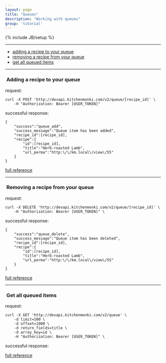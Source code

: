 ```yaml
---
layout: page
title: "Queues"
description: "Working with queues"
group: 'tutorial'
---
```

{% include JB/setup %}




-----------------

* [adding a recipe to your queue](#queue-recipe)
* [removing a recipe from your queue](#dequeue-recipe)
* [get all queued items](#get-queue)

-----------------

### <a id="queue-recipe">&nbsp;</a>Adding a recipe to your queue



request:

	curl -X POST 'http://devapi.kitchenmonki.com/v2/queue/[recipe_id]' \
		-H "Authorization: Bearer [USER_TOKEN]"

successful response:

	{
		"success":"queue_add",
		"success_message":"Queue item has been added",
		"recipe_id":[recipe_id],
		"recipe":{
			"id":[recipe_id],
			"title":"Herb-roasted Lamb",
			"url_perma":"http:\/\/km.local\/view\/55"
		}
	}

<a href="http://km.local/api_docs/console?access_token=835fede3570d6eeee08ae94c5bd64d50#31" target="blank">full reference</a>

-----------------


### <a id="dequeue-recipe">&nbsp;</a>Removing a recipe from your queue



request:

	curl -X DELETE 'http://devapi.kitchenmonki.com/v2/queue/[recipe_id]' \
		-H "Authorization: Bearer [USER_TOKEN]" \

successful response:

	{
		"success":"queue_delete",
		"success_message":"Queue item has been deleted",
		"recipe_id":[recipe_id],
		"recipe":{
			"id":[recipe_id],
			"title":"Herb-roasted Lamb",
			"url_perma":"http:\/\/km.local\/view\/55"
		}
	}

<a href="http://km.local/api_docs/console?access_token=835fede3570d6eeee08ae94c5bd64d50#34" target="blank">full reference</a>

-----------------


### <a id="get-queue">&nbsp;</a>Get all queued items



request:

	curl -X GET 'http://devapi.kitchenmonki.com/v2/queue' \
		-d limit=100 \
		-d offset=1000 \
		-d return_fields=title \
		-d array_key=id \
		-H "Authorization: Bearer [USER_TOKEN]" \

successful response:



<a href="http://km.local/api_docs/console?access_token=835fede3570d6eeee08ae94c5bd64d50#5" target="blank">full reference</a>


